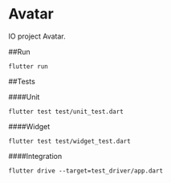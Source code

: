 # Avatar

IO project Avatar.

##Run
```
flutter run
```

##Tests

####Unit
```
flutter test test/unit_test.dart 
```
####Widget
```
flutter test test/widget_test.dart 
```
####Integration
```
flutter drive --target=test_driver/app.dart 
```
